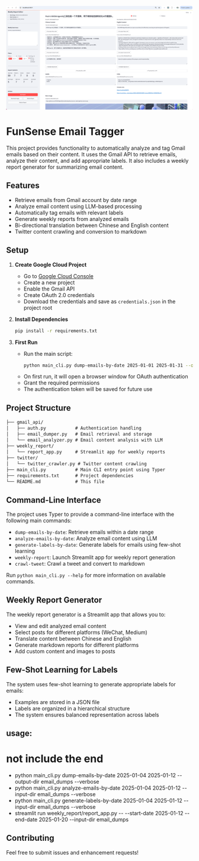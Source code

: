 ![FunSense UI](pics/FunSense-UI.png)
# FunSense Email Tagger

This project provides functionality to automatically analyze and tag Gmail emails based on their content. It uses the Gmail API to retrieve emails, analyze their content, and add appropriate labels. It also includes a weekly report generator for summarizing email content.

## Features

- Retrieve emails from Gmail account by date range
- Analyze email content using LLM-based processing
- Automatically tag emails with relevant labels
- Generate weekly reports from analyzed emails
- Bi-directional translation between Chinese and English content
- Twitter content crawling and conversion to markdown

## Setup

1. **Create Google Cloud Project**
   - Go to [Google Cloud Console](https://console.cloud.google.com)
   - Create a new project
   - Enable the Gmail API
   - Create OAuth 2.0 credentials
   - Download the credentials and save as `credentials.json` in the project root

2. **Install Dependencies**
   ```bash
   pip install -r requirements.txt
   ```

3. **First Run**
   - Run the main script:
     ```bash
     python main_cli.py dump-emails-by-date 2025-01-01 2025-01-31 --output-dir email_dumps --verbose
     ```
   - On first run, it will open a browser window for OAuth authentication
   - Grant the required permissions
   - The authentication token will be saved for future use

## Project Structure

```
├── gmail_api/
│   ├── auth.py           # Authentication handling
│   ├── email_dumper.py   # Email retrieval and storage
│   └── email_analyzer.py # Email content analysis with LLM
├── weekly_report/
│   └── report_app.py     # Streamlit app for weekly reports
├── twitter/
│   └── twitter_crawler.py # Twitter content crawling
├── main_cli.py           # Main CLI entry point using Typer
├── requirements.txt      # Project dependencies
└── README.md             # This file
```

## Command-Line Interface

The project uses Typer to provide a command-line interface with the following main commands:

- `dump-emails-by-date`: Retrieve emails within a date range
- `analyze-emails-by-date`: Analyze email content using LLM
- `generate-labels-by-date`: Generate labels for emails using few-shot learning
- `weekly-report`: Launch Streamlit app for weekly report generation
- `crawl-tweet`: Crawl a tweet and convert to markdown

Run `python main_cli.py --help` for more information on available commands.

## Weekly Report Generator

The weekly report generator is a Streamlit app that allows you to:

- View and edit analyzed email content
- Select posts for different platforms (WeChat, Medium)
- Translate content between Chinese and English
- Generate markdown reports for different platforms
- Add custom content and images to posts

## Few-Shot Learning for Labels

The system uses few-shot learning to generate appropriate labels for emails:

- Examples are stored in a JSON file
- Labels are organized in a hierarchical structure
- The system ensures balanced representation across labels

## usage:
 # not include the end
 - python main_cli.py dump-emails-by-date 2025-01-04 2025-01-12 --output-dir email_dumps --verbose
 - python main_cli.py analyze-emails-by-date 2025-01-04 2025-01-12 --input-dir email_dumps  --verbose
 - python main_cli.py generate-labels-by-date 2025-01-04 2025-01-12 --input-dir email_dumps --verbose
 - streamlit run weekly_report/report_app.py -- --start-date 2025-01-12 --end-date 2025-01-20 --input-dir email_dumps

## Contributing

Feel free to submit issues and enhancement requests!
